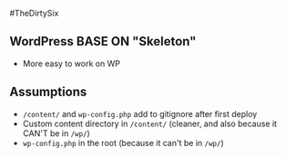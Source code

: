 #TheDirtySix

## WordPress BASE ON "Skeleton"

* More easy to work on WP

## Assumptions

* `/content/` and `wp-config.php` add to gitignore after first deploy
* Custom content directory in `/content/` (cleaner, and also because it CAN'T be in `/wp/`)
* `wp-config.php` in the root (because it can't be in `/wp/`)


